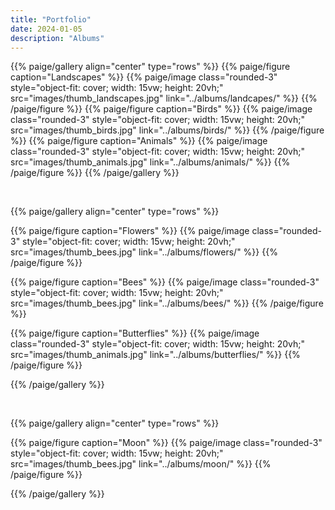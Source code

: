 ```yaml
---
title: "Portfolio"
date: 2024-01-05
description: "Albums"
---
```


{{% paige/gallery align="center" type="rows" %}}
{{% paige/figure caption="Landscapes" %}}
{{% paige/image class="rounded-3" style="object-fit: cover; width: 15vw; height: 20vh;" 
                src="images/thumb_landscapes.jpg" 
                link="../albums/landcapes/" %}}
{{% /paige/figure %}}
{{% paige/figure caption="Birds" %}}
{{% paige/image class="rounded-3" style="object-fit: cover; width: 15vw; height: 20vh;" 
                src="images/thumb_birds.jpg"
                link="../albums/birds/" %}}
{{% /paige/figure %}}
{{% paige/figure caption="Animals" %}}
{{% paige/image class="rounded-3" style="object-fit: cover; width: 15vw; height: 20vh;" 
                src="images/thumb_animals.jpg"
                link="../albums/animals/" %}}
{{% /paige/figure %}}
{{% /paige/gallery %}}

<br>

{{% paige/gallery align="center" type="rows" %}}

{{% paige/figure caption="Flowers" %}}
{{% paige/image class="rounded-3" style="object-fit: cover; width: 15vw; height: 20vh;" 
                src="images/thumb_bees.jpg"
                link="../albums/flowers/" %}}
{{% /paige/figure %}}

{{% paige/figure caption="Bees" %}}
{{% paige/image class="rounded-3" style="object-fit: cover; width: 15vw; height: 20vh;" 
                src="images/thumb_bees.jpg"
                link="../albums/bees/" %}}
{{% /paige/figure %}}

{{% paige/figure caption="Butterflies" %}}
{{% paige/image class="rounded-3" style="object-fit: cover; width: 15vw; height: 20vh;" 
                src="images/thumb_animals.jpg"
                link="../albums/butterflies/" %}}
{{% /paige/figure %}}

{{% /paige/gallery %}}

<br>

{{% paige/gallery align="center" type="rows" %}}

{{% paige/figure caption="Moon" %}}
{{% paige/image class="rounded-3" style="object-fit: cover; width: 15vw; height: 20vh;" 
                src="images/thumb_bees.jpg"
                link="../albums/moon/" %}}
{{% /paige/figure %}}

{{% /paige/gallery %}}
